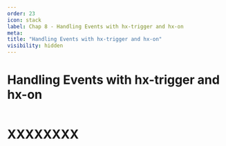 ```yaml
---
order: 23
icon: stack
label: Chap 8 - Handling Events with hx-trigger and hx-on
meta:
title: "Handling Events with hx-trigger and hx-on"
visibility: hidden
---
```

# Handling Events with hx-trigger and hx-on

![]()

# XXXXXXXX

